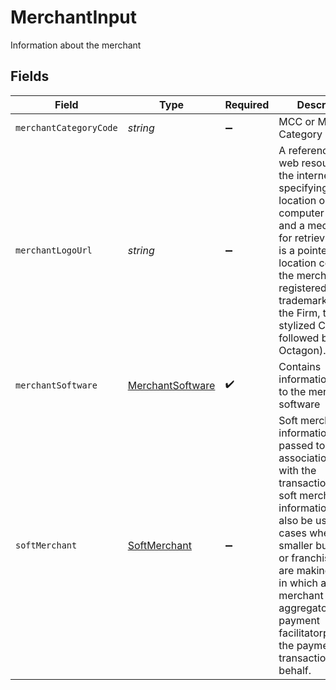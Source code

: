 # MerchantInput

Information about the merchant


## Fields

| Field                                                                                                                                                                                                                                                                                                                     | Type                                                                                                                                                                                                                                                                                                                      | Required                                                                                                                                                                                                                                                                                                                  | Description                                                                                                                                                                                                                                                                                                               | Example                                                                                                                                                                                                                                                                                                                   |
| ------------------------------------------------------------------------------------------------------------------------------------------------------------------------------------------------------------------------------------------------------------------------------------------------------------------------- | ------------------------------------------------------------------------------------------------------------------------------------------------------------------------------------------------------------------------------------------------------------------------------------------------------------------------- | ------------------------------------------------------------------------------------------------------------------------------------------------------------------------------------------------------------------------------------------------------------------------------------------------------------------------- | ------------------------------------------------------------------------------------------------------------------------------------------------------------------------------------------------------------------------------------------------------------------------------------------------------------------------- | ------------------------------------------------------------------------------------------------------------------------------------------------------------------------------------------------------------------------------------------------------------------------------------------------------------------------- |
| `merchantCategoryCode`                                                                                                                                                                                                                                                                                                    | *string*                                                                                                                                                                                                                                                                                                                  | :heavy_minus_sign:                                                                                                                                                                                                                                                                                                        | MCC or Merchant Category Code                                                                                                                                                                                                                                                                                             | 4819                                                                                                                                                                                                                                                                                                                      |
| `merchantLogoUrl`                                                                                                                                                                                                                                                                                                         | *string*                                                                                                                                                                                                                                                                                                                  | :heavy_minus_sign:                                                                                                                                                                                                                                                                                                        | A reference to a web resource on the internet specifying its location on a computer network and a mechanism for retrieving. This is a pointer to a location containing the merchant's registered trademark  (e.g. for the Firm, the stylized CHASE followed by the Octagon).                                              |                                                                                                                                                                                                                                                                                                                           |
| `merchantSoftware`                                                                                                                                                                                                                                                                                                        | [MerchantSoftware](../../models/shared/merchantsoftware.md)                                                                                                                                                                                                                                                               | :heavy_check_mark:                                                                                                                                                                                                                                                                                                        | Contains information related to the merchant software                                                                                                                                                                                                                                                                     |                                                                                                                                                                                                                                                                                                                           |
| `softMerchant`                                                                                                                                                                                                                                                                                                            | [SoftMerchant](../../models/shared/softmerchant.md)                                                                                                                                                                                                                                                                       | :heavy_minus_sign:                                                                                                                                                                                                                                                                                                        | Soft merchant information is passed to the card association along with the transaction. This soft merchant information may also be used for cases where smaller businesses or franchise outlets are making a sale in which a merchant aggregator or payment facilitatorprocesses the payment transaction on their behalf. |                                                                                                                                                                                                                                                                                                                           |